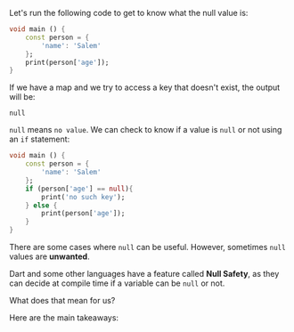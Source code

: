 Let's run the following code to get to know what the null value is:

```dart
void main () {
    const person = {
        'name': 'Salem'
    };
    print(person['age']);
}
```

If we have a map and we try to access a key that doesn't exist, the output will be:

```
null
```

`null` means `no value`. We can check to know if a value is `null` or not using an `if` statement:

```dart
void main () {
    const person = {
        'name': 'Salem'
    };
    if (person['age'] == null){
        print('no such key');
    } else {
        print(person['age']);
    }
}
```

There are some cases where `null` can be useful. However, sometimes `null` values are **unwanted**.

Dart and some other languages have a feature called **Null Safety**, as they can decide at compile time if a variable can be `null` or not.

What does that mean for us?

Here are the main takeaways: <!-- Where are the main takeaways? do u mean in the next section? -->
